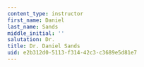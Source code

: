 ```yaml
---
content_type: instructor
first_name: Daniel
last_name: Sands
middle_initial: ''
salutation: Dr.
title: Dr. Daniel Sands
uid: e2b312d0-5113-f314-42c3-c3689e5d81e7
---
```

